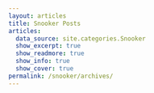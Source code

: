```yaml
---
layout: articles
title: Snooker Posts
articles:
  data_source: site.categories.Snooker
  show_excerpt: true
  show_readmore: true
  show_info: true
  show_cover: true
permalink: /snooker/archives/
---
```

